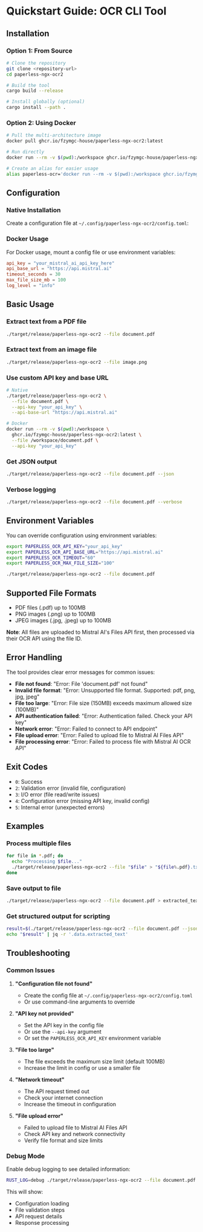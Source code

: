 # Quickstart Guide: OCR CLI Tool

## Installation

### Option 1: From Source

```bash
# Clone the repository
git clone <repository-url>
cd paperless-ngx-ocr2

# Build the tool
cargo build --release

# Install globally (optional)
cargo install --path .
```

### Option 2: Using Docker

```bash
# Pull the multi-architecture image
docker pull ghcr.io/fzymgc-house/paperless-ngx-ocr2:latest

# Run directly
docker run --rm -v $(pwd):/workspace ghcr.io/fzymgc-house/paperless-ngx-ocr2:latest --file /workspace/document.pdf

# Create an alias for easier usage
alias paperless-ocr='docker run --rm -v $(pwd):/workspace ghcr.io/fzymgc-house/paperless-ngx-ocr2:latest'
```

## Configuration

### Native Installation

Create a configuration file at `~/.config/paperless-ngx-ocr2/config.toml`:

### Docker Usage

For Docker usage, mount a config file or use environment variables:

```toml
api_key = "your_mistral_ai_api_key_here"
api_base_url = "https://api.mistral.ai"
timeout_seconds = 30
max_file_size_mb = 100
log_level = "info"
```

## Basic Usage

### Extract text from a PDF file

```bash
./target/release/paperless-ngx-ocr2 --file document.pdf
```

### Extract text from an image file

```bash
./target/release/paperless-ngx-ocr2 --file image.png
```

### Use custom API key and base URL

```bash
# Native
./target/release/paperless-ngx-ocr2 \
  --file document.pdf \
  --api-key "your_api_key" \
  --api-base-url "https://api.mistral.ai"

# Docker
docker run --rm -v $(pwd):/workspace \
  ghcr.io/fzymgc-house/paperless-ngx-ocr2:latest \
  --file /workspace/document.pdf \
  --api-key "your_api_key"
```

### Get JSON output

```bash
./target/release/paperless-ngx-ocr2 --file document.pdf --json
```

### Verbose logging

```bash
./target/release/paperless-ngx-ocr2 --file document.pdf --verbose
```

## Environment Variables

You can override configuration using environment variables:

```bash
export PAPERLESS_OCR_API_KEY="your_api_key"
export PAPERLESS_OCR_API_BASE_URL="https://api.mistral.ai"
export PAPERLESS_OCR_TIMEOUT="60"
export PAPERLESS_OCR_MAX_FILE_SIZE="100"

./target/release/paperless-ngx-ocr2 --file document.pdf
```

## Supported File Formats

- PDF files (.pdf) up to 100MB
- PNG images (.png) up to 100MB
- JPEG images (.jpg, .jpeg) up to 100MB

**Note**: All files are uploaded to Mistral AI's Files API first, then processed via their OCR API using the file ID.

## Error Handling

The tool provides clear error messages for common issues:

- **File not found**: "Error: File 'document.pdf' not found"
- **Invalid file format**: "Error: Unsupported file format. Supported: pdf, png, jpg, jpeg"
- **File too large**: "Error: File size (150MB) exceeds maximum allowed size (100MB)"
- **API authentication failed**: "Error: Authentication failed. Check your API key"
- **Network error**: "Error: Failed to connect to API endpoint"
- **File upload error**: "Error: Failed to upload file to Mistral AI Files API"
- **File processing error**: "Error: Failed to process file with Mistral AI OCR API"

## Exit Codes

- `0`: Success
- `2`: Validation error (invalid file, configuration)
- `3`: I/O error (file read/write issues)
- `4`: Configuration error (missing API key, invalid config)
- `5`: Internal error (unexpected errors)

## Examples

### Process multiple files

```bash
for file in *.pdf; do
  echo "Processing $file..."
  ./target/release/paperless-ngx-ocr2 --file "$file" > "${file%.pdf}.txt"
done
```

### Save output to file

```bash
./target/release/paperless-ngx-ocr2 --file document.pdf > extracted_text.txt
```

### Get structured output for scripting

```bash
result=$(./target/release/paperless-ngx-ocr2 --file document.pdf --json)
echo "$result" | jq -r '.data.extracted_text'
```

## Troubleshooting

### Common Issues

1. **"Configuration file not found"**
   - Create the config file at `~/.config/paperless-ngx-ocr2/config.toml`
   - Or use command-line arguments to override

2. **"API key not provided"**
   - Set the API key in the config file
   - Or use the `--api-key` argument
   - Or set the `PAPERLESS_OCR_API_KEY` environment variable

3. **"File too large"**
   - The file exceeds the maximum size limit (default 100MB)
   - Increase the limit in config or use a smaller file

4. **"Network timeout"**
   - The API request timed out
   - Check your internet connection
   - Increase the timeout in configuration

5. **"File upload error"**
   - Failed to upload file to Mistral AI Files API
   - Check API key and network connectivity
   - Verify file format and size limits

### Debug Mode

Enable debug logging to see detailed information:

```bash
RUST_LOG=debug ./target/release/paperless-ngx-ocr2 --file document.pdf --verbose
```

This will show:

- Configuration loading
- File validation steps
- API request details
- Response processing
